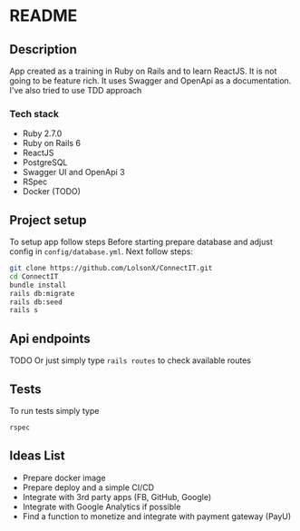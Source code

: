 # README

## Description 
App created as a training in Ruby on Rails and to learn ReactJS. It is not going to be feature rich. It uses Swagger and OpenApi as a documentation. I've also tried to use TDD approach
### Tech stack
* Ruby 2.7.0
* Ruby on Rails 6
* ReactJS
* PostgreSQL
* Swagger UI and OpenApi 3
* RSpec
* Docker (TODO)
## Project setup
To setup app follow steps
Before starting prepare database and adjust config in `config/database.yml`. Next follow steps:
```bash
git clone https://github.com/LolsonX/ConnectIT.git
cd ConnectIT
bundle install
rails db:migrate
rails db:seed
rails s
```

## Api endpoints
TODO
Or just simply type `rails routes` to check available routes 
## Tests
To run tests simply type
```bash
rspec
```
## Ideas List
* Prepare docker image
* Prepare deploy and a simple CI/CD
* Integrate with 3rd party apps (FB, GitHub, Google)
* Integrate with Google Analytics if possible
* Find a function to monetize and integrate with payment gateway (PayU)

